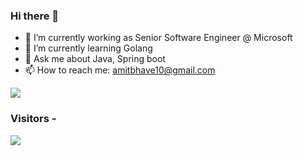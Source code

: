 ### Hi there 👋

- 🔭 I’m currently working as Senior Software Engineer @ Microsoft
- 🌱 I’m currently learning Golang
- 💬 Ask me about Java, Spring boot
- 📫 How to reach me: amitbhave10@gmail.com

<img src="https://github-readme-stats.vercel.app/api?username=Amitbhave&show_icons=true&text_color=fff&bg_color=151515&title_color=fff">

### Visitors - 
<img align="center" src="https://profile-counter.glitch.me/Amitbhave/count.svg">
